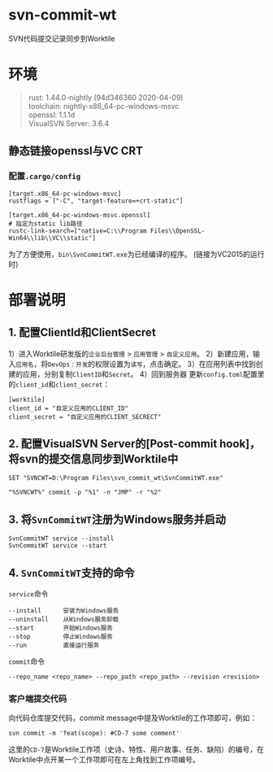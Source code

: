 # svn-commit-wt
SVN代码提交记录同步到Worktile
# 环境
> rust: 1.44.0-nightly (94d346360 2020-04-09)  
> toolchain: nightly-x86_64-pc-windows-msvc  
> openssl: 1.1.1d  
> VisualSVN Server: 3.6.4
## 静态链接openssl与VC CRT
### 配置`.cargo/config`
```
[target.x86_64-pc-windows-msvc]
rustflags = ["-C", "target-feature=+crt-static"]

[target.x86_64-pc-windows-msvc.openssl]
# 指定为static lib路径
rustc-link-search=["native=C:\\Program Files\\OpenSSL-Win64\\lib\\VC\\static"]
```
为了方便使用，`bin\SvnCommitWT.exe`为已经编译的程序。 (链接为VC2015的运行时)
# 部署说明
## 1. 配置ClientId和ClientSecret
1）进入Worktile研发版的`企业后台管理` > `应用管理` > `自定义应用`。
2）新建应用，输入`应用名`，将`DevOps：开发`的权限设置为`读写`，点击确定。
3）在应用列表中找到创建的应用，分别复制`ClientID`和`Secret`。
4）回到服务器
更新`config.toml`配置里的`client_id`和`client_secret`：
```
[worktile]
client_id = "自定义应用的CLIENT_ID"
client_secret = "自定义应用的CLIENT_SECRECT"
```
## 2. 配置VisualSVN Server的[Post-commit hook]，将svn的提交信息同步到Worktile中
```
SET "SVNCWT=D:\Program Files\svn_commit_wt\SvnCommitWT.exe"

"%SVNCWT%" commit -p "%1" -n "JMP" -r "%2"
```
## 3. 将`SvnCommitWT`注册为Windows服务并启动
```
SvnCommitWT service --install
SvnCommitWT service --start
```
## 4. `SvnCommitWT`支持的命令
`service`命令
```
--install      安装为Windows服务
--uninstall    从Windows服务卸载
--start        开始Windows服务
--stop         停止Windows服务
--run          直接运行服务
```
`commit`命令
```
--repo_name <repo_name> --repo_path <repo_path> --revision <revision>
```
### 客户端提交代码
向代码仓库提交代码，commit message中提及Worktile的工作项即可，例如：
```
svn commit -m 'feat(scope): #CD-7 some comment'
```
这里的`CD-7`是Worktile工作项（史诗、特性、用户故事、任务、缺陷）的编号，在Worktile中点开某一个工作项即可在左上角找到工作项编号。
